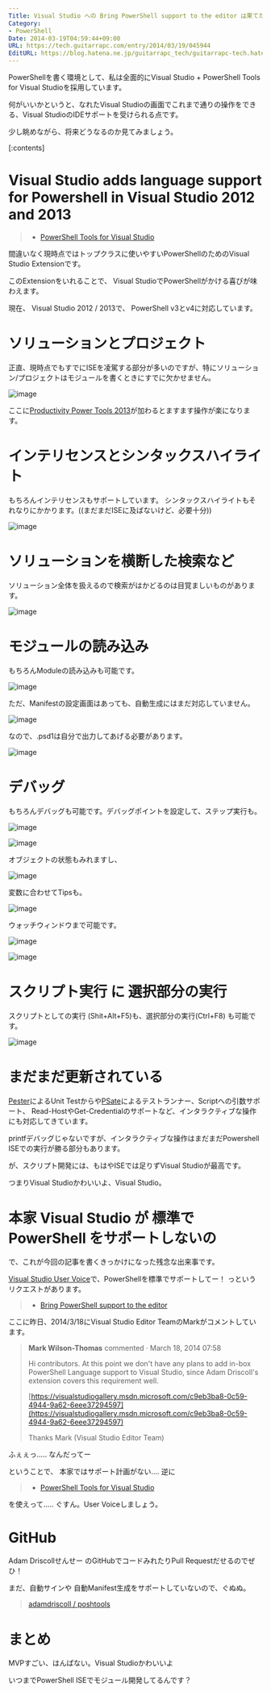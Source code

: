 ```yaml
---
Title: Visual Studio への Bring PowerShell support to the editor は果てたのか
Category:
- PowerShell
Date: 2014-03-19T04:59:44+09:00
URL: https://tech.guitarrapc.com/entry/2014/03/19/045944
EditURL: https://blog.hatena.ne.jp/guitarrapc_tech/guitarrapc-tech.hatenablog.com/atom/entry/12921228815720216565
---
```


PowerShellを書く環境として、私は全面的にVisual Studio + PowerShell Tools for Visual Studioを採用しています。

何がいいかというと、なれたVisual Studioの画面でこれまで通りの操作をできる、Visual StudioのIDEサポートを受けられる点です。

少し眺めながら、将来どうなるのか見てみましょう。


[:contents]

# Visual Studio adds language support for Powershell in Visual Studio 2012 and 2013

> - [PowerShell Tools for Visual Studio](https://visualstudiogallery.msdn.microsoft.com/c9eb3ba8-0c59-4944-9a62-6eee37294597)

間違いなく現時点ではトップクラスに使いやすいPowerShellのためのVisual Studio Extensionです。

このExtensionをいれることで、 Visual StudioでPowerShellがかける喜びが味わえます。

現在、 Visual Studio 2012 / 2013で、 PowerShell v3とv4に対応しています。

# ソリューションとプロジェクト

正直、現時点でもすでにISEを凌駕する部分が多いのですが、特にソリューション/プロジェクトはモジュールを書くときにすでに欠かせません。

![image](https://cdn-ak.f.st-hatena.com/images/fotolife/g/guitarrapc_tech/20140319/20140319030117.png)

ここに[Productivity Power Tools 2013](https://visualstudiogallery.msdn.microsoft.com/dbcb8670-889e-4a54-a226-a48a15e4cace)が加わるとますます操作が楽になります。

# インテリセンスとシンタックスハイライト

もちろんインテリセンスもサポートしています。
シンタックスハイライトもそれなりにかかります。((まだまだISEに及ばないけど、必要十分))

![image](https://cdn-ak.f.st-hatena.com/images/fotolife/g/guitarrapc_tech/20140319/20140319045549.png)

# ソリューションを横断した検索など

ソリューション全体を扱えるので検索がはかどるのは目覚ましいものがあります。

![image](https://cdn-ak.f.st-hatena.com/images/fotolife/g/guitarrapc_tech/20140319/20140319041343.png)

# モジュールの読み込み

もちろんModuleの読み込みも可能です。

![image](https://cdn-ak.f.st-hatena.com/images/fotolife/g/guitarrapc_tech/20140319/20140319042302.png)

ただ、Manifestの設定画面はあっても、自動生成にはまだ対応していません。

![image](https://cdn-ak.f.st-hatena.com/images/fotolife/g/guitarrapc_tech/20140319/20140319050329.png)

なので、.psd1は自分で出力してあげる必要があります。

![image](https://cdn-ak.f.st-hatena.com/images/fotolife/g/guitarrapc_tech/20140319/20140319050415.png)


# デバッグ

もちろんデバッグも可能です。デバッグポイントを設定して、ステップ実行も。

![image](https://cdn-ak.f.st-hatena.com/images/fotolife/g/guitarrapc_tech/20140319/20140319042744.png)

![image](https://cdn-ak.f.st-hatena.com/images/fotolife/g/guitarrapc_tech/20140319/20140319044702.png)


オブジェクトの状態もみれますし、

![image](https://cdn-ak.f.st-hatena.com/images/fotolife/g/guitarrapc_tech/20140319/20140319042627.png)

変数に合わせてTipsも。

![image](https://cdn-ak.f.st-hatena.com/images/fotolife/g/guitarrapc_tech/20140319/20140319045625.png)


ウォッチウィンドウまで可能です。

![image](https://cdn-ak.f.st-hatena.com/images/fotolife/g/guitarrapc_tech/20140319/20140319042637.png)

![image](https://cdn-ak.f.st-hatena.com/images/fotolife/g/guitarrapc_tech/20140319/20140319044727.png)

# スクリプト実行 に 選択部分の実行

スクリプトとしての実行 (Shit+Alt+F5)も、選択部分の実行(Ctrl+F8) も可能です。

![image](https://cdn-ak.f.st-hatena.com/images/fotolife/g/guitarrapc_tech/20140319/20140319043310.png)

# まだまだ更新されている

[Pester](https://github.com/pester/Pester)によるUnit Testからや[PSate](https://github.com/jonwagner/PSate)によるテストランナー、Scriptへの引数サポート、 Read-HostやGet-Credentialのサポートなど、インタラクティブな操作にも対応してきています。

printfデバッグじゃないですが、インタラクティブな操作はまだまだPowershell ISEでの実行が勝る部分もあります。

が、スクリプト開発には、もはやISEでは足りずVisual Studioが最高です。

つまりVisual Studioかわいいよ、Visual Studio。

# 本家 Visual Studio が 標準で PowerShell をサポートしないの

で、これが今回の記事を書くきっかけになった残念な出来事です。

[Visual Studio User Voice](https://visualstudio.uservoice.com)で、PowerShellを標準でサポートしてー！ っというリクエストがあります。

> - [Bring PowerShell support to the editor](https://visualstudio.uservoice.com/forums/121579-visual-studio/suggestions/2315046-bring-powershell-support-to-the-editor)

ここに昨日、2014/3/18にVisual Studio Editor TeamのMarkがコメントしています。

> **Mark Wilson-Thomas** commented  ·  March 18, 2014 07:58
>
> Hi contributors. At this point we don't have any plans to add in-box PowerShell Language support to Visual Studio, since Adam Driscoll's extension covers this requirement well.
>
> [https://visualstudiogallery.msdn.microsoft.com/c9eb3ba8-0c59-4944-9a62-6eee37294597](https://visualstudiogallery.msdn.microsoft.com/c9eb3ba8-0c59-4944-9a62-6eee37294597)
>
> Thanks
> Mark (Visual Studio Editor Team)

ふぇぇっ..... なんだってー

ということで、 本家ではサポート計画がない.... 逆に

> - [PowerShell Tools for Visual Studio](https://visualstudiogallery.msdn.microsoft.com/c9eb3ba8-0c59-4944-9a62-6eee37294597)

を使えって..... ぐすん。User Voiceしましょう。

# GitHub

Adam Driscollせんせー のGitHubでコードみれたりPull Requestだせるのでぜひ！

まだ、自動サインや 自動Manifest生成をサポートしていないので、ぐぬぬ。

> [adamdriscoll / poshtools](https://github.com/adamdriscoll/poshtools)

# まとめ

MVPすごい、はんぱない。Visual Studioかわいいよ

いつまでPowerShell ISEでモジュール開発してるんです？
